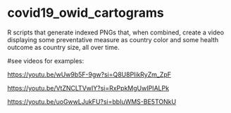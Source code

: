 # covid19_owid_cartograms
R scripts that generate indexed PNGs that, when combined, create a video displaying some preventative measure as country color and some health outcome as country size, all over time.

#see videos for examples:

https://youtu.be/wUw9b5F-9gw?si=Q8U8PlikRyZm_ZpF

https://youtu.be/VtZNCLTVwIY?si=RxPpkMgUwIPIALPk

https://youtu.be/uoGwwLJukFU?si=bbIuWMS-BE5TONkU
